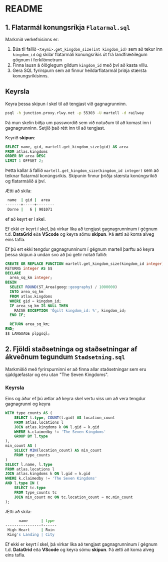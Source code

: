 # README

## 1. Flatarmál konungsríkja `Flatarmal.sql`

Markmið verkefnisinns er: 
1. Búa til fallið `<teymi>.get_kingdom_size(int kingdom_id)` sem að tekur inn `kingdom_id` og skilar flatarmáli konungsríkis út frá landfræðilegum gögnum í ferkílómetrum
2. Finna lausn á ólöglegum gildum `kingdom_id` með því að kasta villu.
3. Gera SQL fyrirspurn sem að finnur heildarflatarmál þriðja stærsta konungsríkisinns.

## Keyrsla
Keyra þessa skipun í skel til að tengjast við gagnagrunninn.
```bash
psql -h junction.proxy.rlwy.net -p 55303 -U martell -d railway
```
Þá mun skelin biðja um passwordið sem við notuðum til að komast inn í gagnagrunninn. Setjið það rétt inn til að tengjast.

Keyrið **skipun**:

```sql
SELECT name, gid, martell.get_kingdom_size(gid) AS area 
FROM atlas.kingdoms
ORDER BY area DESC 
LIMIT 1 OFFSET 2;
```
Þetta kallar á fallið `martell.get_kingdom_size(kingdom_id integer)` sem að teiknar flatarmál konúngsríkis. Skipunin finnur þriðja stærsta konúngsríkið og flatarmálið á því.

Ætti að skila:
```bash
 name  | gid |  area  
-------+-----+--------
 Dorne |   6 | 901071
```
ef að keyrt er í skel.

Ef ekki er keyrt í skel, þá virkar líka að tengjast gagnagrunninum í gégnum t.d. **DataGrid** eða **VScode** og keyra sömu **skipun**. Þá ætti að koma alveg eins tafla.

Ef þú ert ekki tengdur gagnagrunninum í gégnum martell þarftu að keyra þessa skipun á undan svo að þú getir notað fallið:
```sql
CREATE OR REPLACE FUNCTION martell.get_kingdom_size(kingdom_id integer)
RETURNS integer AS $$
DECLARE
  area_sq_km integer;
BEGIN
  SELECT ROUND(ST_Area(geog::geography) / 1000000)
  INTO area_sq_km
  FROM atlas.kingdoms
  WHERE gid = kingdom_id;
  IF area_sq_km IS NULL THEN
    RAISE EXCEPTION 'Ógilt kingdom_id: %', kingdom_id;
  END IF;

  RETURN area_sq_km;
END;
$$ LANGUAGE plpgsql;
```

## 2. Fjöldi staðsetninga og staðsetningar af ákveðnum tegundum `Stadsetning.sql`
Markmiðið með fyrirspurninni er að finna allar staðsetningar sem eru sjaldgæfastar og eru utan "The Seven Kingdoms".

### Keyrsla
Eins og áður ef þú ætlar að keyra skel vertu viss um að vera tengdur gagnagrunni og keyra
```sql
WITH type_counts AS (
    SELECT l.type, COUNT(l.gid) AS location_count
    FROM atlas.locations l
    JOIN atlas.kingdoms k ON l.gid = k.gid
    WHERE k.claimedby != 'The Seven Kingdoms'
    GROUP BY l.type
),
min_count AS (
    SELECT MIN(location_count) AS min_count
    FROM type_counts
)
SELECT l.name, l.type
FROM atlas.locations l
JOIN atlas.kingdoms k ON l.gid = k.gid
WHERE k.claimedby != 'The Seven Kingdoms'
AND l.type IN (
    SELECT tc.type
    FROM type_counts tc
    JOIN min_count mc ON tc.location_count = mc.min_count
);
```
Ætti að skila:
```bash
      name      | type 
----------------+------
 High Heart     | Ruin
 King's Landing | City
```
Ef ekki er keyrt í skel, þá virkar líka að tengjast gagnagrunninum í gégnum t.d. **DataGrid** eða **VScode** og keyra sömu **skipun**. Þá ætti að koma alveg eins tafla.
